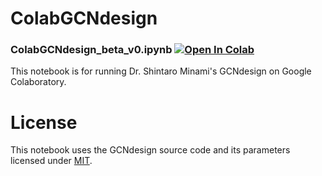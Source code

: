 # ColabGCNdesign
### ColabGCNdesign_beta_v0.ipynb [![Open In Colab](https://colab.research.google.com/assets/colab-badge.svg)](https://colab.research.google.com/github/naokob/ColabGCNdesign_beta/ColabGCNdesign_beta_v0.ipynb)

This notebook is for running Dr. Shintaro Minami's GCNdesign on Google Colaboratory.

# License
This notebook uses the GCNdesign source code and its parameters licensed under [MIT](https://github.com/ShintaroMinami/GCNdesign/blob/master/LICENSE).
